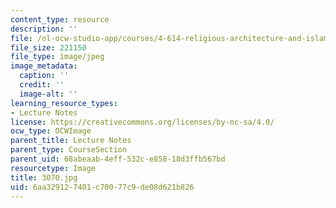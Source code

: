 ```yaml
---
content_type: resource
description: ''
file: /ol-ocw-studio-app/courses/4-614-religious-architecture-and-islamic-cultures-fall-2002/6aa329127401c70077c9de08d621b826_3070.jpg
file_size: 221150
file_type: image/jpeg
image_metadata:
  caption: ''
  credit: ''
  image-alt: ''
learning_resource_types:
- Lecture Notes
license: https://creativecommons.org/licenses/by-nc-sa/4.0/
ocw_type: OCWImage
parent_title: Lecture Notes
parent_type: CourseSection
parent_uid: 68abeaab-4eff-532c-e858-18d3ffb567bd
resourcetype: Image
title: 3070.jpg
uid: 6aa32912-7401-c700-77c9-de08d621b826
---
```

